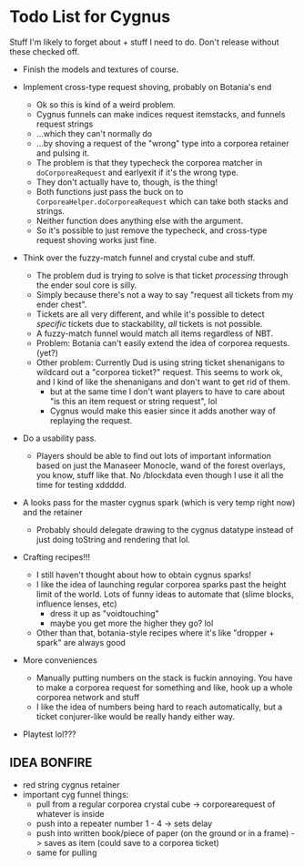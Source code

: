 Todo List for Cygnus
====================

Stuff I'm likely to forget about + stuff I need to do. Don't release without these checked off.

* Finish the models and textures of course.

* Implement cross-type request shoving, probably on Botania's end
  * Ok so this is kind of a weird problem.
  * Cygnus funnels can make indices request itemstacks, and funnels request strings
  * ...which they can't normally do
  * ...by shoving a request of the "wrong" type into a corporea retainer and pulsing it.
  * The problem is that they typecheck the corporea matcher in `doCorporeaRequest` and earlyexit if it's the wrong type.
  * They don't actually have to, though, is the thing!
  * Both functions just pass the buck on to `CorporeaHelper.doCorporeaRequest` which can take both stacks and strings.
  * Neither function does anything else with the argument.
  * So it's possible to just remove the typecheck, and cross-type request shoving works just fine.

* Think over the fuzzy-match funnel and crystal cube and stuff.
  * The problem dud is trying to solve is that ticket *processing* through the ender soul core is silly.
  * Simply because there's not a way to say "request all tickets from my ender chest".
  * Tickets are all very different, and while it's possible to detect *specific* tickets due to stackability, *all* tickets is not possible.
  * A fuzzy-match funnel would match all items regardless of NBT.
  * Problem: Botania can't easily extend the idea of corporea requests. (yet?)
  * Other problem: Currently Dud is using string ticket shenanigans to wildcard out a "corporea ticket?" request. This seems to work ok, and I kind of like the shenanigans and don't want to get rid of them.
    * but at the same time I don't want players to have to care about "is this an item request or string request", lol
    * Cygnus would make this easier since it adds another way of replaying the request.

* Do a usability pass.
  * Players should be able to find out lots of important information based on just the Manaseer Monocle, wand of the forest overlays, you know, stuff like that. No /blockdata even though I use it all the time for testing xddddd.

* A looks pass for the master cygnus spark (which is very temp right now) and the retainer
  * Probably should delegate drawing to the cygnus datatype instead of just doing toString and rendering that lol.

* Crafting recipes!!!
  * I still haven't thought about how to obtain cygnus sparks!
  * I like the idea of launching regular corporea sparks past the height limit of the world. Lots of funny ideas to automate that (slime blocks, influence lenses, etc)
    * dress it up as "voidtouching"
    * maybe you get more the higher they go? lol
  * Other than that, botania-style recipes where it's like "dropper + spark" are always good

* More conveniences
  * Manually putting numbers on the stack is fuckin annoying. You have to make a corporea request for something and like, hook up a whole corporea network and stuff
  * I like the idea of numbers being hard to reach automatically, but a ticket conjurer-like would be really handy either way.

* Playtest lol???

## IDEA BONFIRE

* red string cygnus retainer
* important cyg funnel things:
  * pull from a regular corporea crystal cube -> corporearequest of whatever is inside
  * push into a repeater number 1 - 4 -> sets delay
  * push into written book/piece of paper (on the ground or in a frame) -> saves as item (could save to a corporea ticket)
  * same for pulling